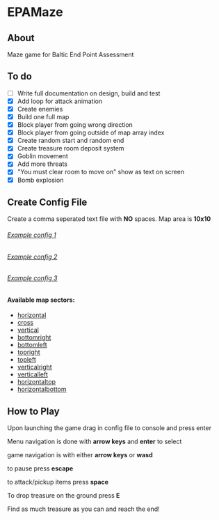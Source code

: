 # EPAMaze
## About
Maze game for Baltic End Point Assessment

## To do

- [ ] Write full documentation on design, build and test
- [x] Add loop for attack animation
- [x] Create enemies
- [x] Build one full map
- [x] Block player from going wrong direction
- [x] Block player from going outside of map array index
- [x] Create random start and random end
- [x] Create treasure room deposit system
- [x] Goblin movement
- [x] Add more threats 
- [x] "You must clear room to move on" show as text on screen
- [x] Bomb explosion 
## Create Config File

Create a comma seperated text file with **NO** spaces.
Map area is **10x10**

###### [Example config 1](Classic.txt)
###### [Example config 2](Crossroads.txt)
###### [Example config 3](Horizontalroads.txt)

#### Available map sectors:
- [horizontal](readme/horizontal.png)
- [cross](readme/cross.png)
- [vertical](readme/vertical.png)
- [bottomright](readme/bottomright.png)
- [bottomleft](readme/bottomleft.png)
- [topright](readme/topright.png)
- [topleft](readme/topleft.png)
- [verticalright](readme/verticalright.png)
- [verticalleft](readme/verticalleft.png)
- [horizontaltop](readme/horizontaltop.png)
- [horizontalbottom](readme/horizontalbottom.png)

## How to Play
Upon launching the game drag in config file to console and press enter

Menu navigation is done with **arrow keys** and **enter** to select

game navigation is with either **arrow keys** or **wasd**

to pause press **escape**

to attack/pickup items press **space**

To drop treasure on the ground press **E**

Find as much treasure as you can and reach the end!